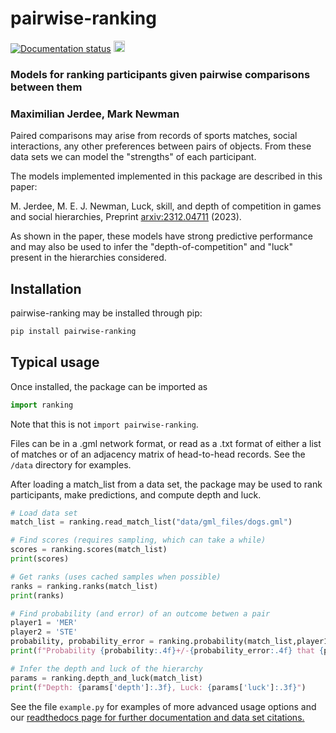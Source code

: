 # pairwise-ranking
<a href='https://pairwise-ranking.readthedocs.io/en/latest/?badge=latest'> <img src='https://readthedocs.org/projects/pairwise-ranking/badge/?version=latest' alt='Documentation status' /></a> <a href="https://badge.fury.io/py/pytrx"><img src="https://badge.fury.io/py/pairwise-ranking.svg" alt="PyPI status" height="18"></a> <br>

### Models for ranking participants given pairwise comparisons between them

### Maximilian Jerdee, Mark Newman

Paired comparisons may arise from records of sports matches, social interactions, any other preferences between pairs of objects. From these data sets we can model the "strengths" of each participant. <br>

The models implemented implemented in this package are described in this paper:

M. Jerdee, M. E. J. Newman, Luck, skill, and depth of competition in games and social hierarchies, Preprint <a href="https://arxiv.org/abs/2312.04711">arxiv:2312.04711</a>
(2023).

As shown in the paper, these models have strong predictive performance and may also be used to infer the "depth-of-competition" and "luck" present in the hierarchies considered.

## Installation
pairwise-ranking may be installed through pip:

```bash
pip install pairwise-ranking
```

## Typical usage
Once installed, the package can be imported as
```python
import ranking
```
Note that this is not `import pairwise-ranking`.

Files can be in a .gml network format, or read as a .txt format of either a list of matches or of an adjacency matrix of head-to-head records. See the `/data` directory for examples.

After loading a match_list from a data set, the package may be used to rank participants, make predictions, and compute depth and luck. 
```python
# Load data set
match_list = ranking.read_match_list("data/gml_files/dogs.gml")

# Find scores (requires sampling, which can take a while)
scores = ranking.scores(match_list)
print(scores)

# Get ranks (uses cached samples when possible)
ranks = ranking.ranks(match_list)
print(ranks)

# Find probability (and error) of an outcome betwen a pair
player1 = 'MER'
player2 = 'STE'
probability, probability_error = ranking.probability(match_list,player1,player2)
print(f"Probability {probability:.4f}+/-{probability_error:.4f} that {player1} beats {player2}")

# Infer the depth and luck of the hierarchy
params = ranking.depth_and_luck(match_list)
print(f"Depth: {params['depth']:.3f}, Luck: {params['luck']:.3f}")
```

See the file `example.py` for examples of more advanced usage options and our <a href="https://pytrx.readthedocs.io/en/latest/Installation.html">readthedocs page for further documentation and data set citations. 